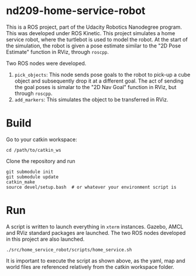 # nd209-home-service-robot
This is a ROS project, part of the Udacity Robotics Nanodegree program. This was developed under ROS Kinetic.
This project simulates a home service robot, where the turtlebot is used to model the robot. At the start of the simulation,
the robot is given a pose estimate similar to the "2D Pose Estimate" function in RViz, through `roscpp`.

Two ROS nodes were developed.
   1. `pick_objects`: This node sends pose goals to the robot to pick-up a cube object and subsequently drop it at a different goal. 
       The act of sending the goal poses is simalar to the "2D Nav Goal" function in RViz, but through `roscpp`. 
   2. `add_markers`: This simulates the object to be transferred in RViz.

# Build
Go to your catkin workspace:
```
cd /path/to/catkin_ws
```
Clone the repository and run
```
git submodule init
git submodule update
catkin_make
source devel/setup.bash  # or whatever your environment script is
```

# Run
A script is written to launch everything in `xterm` instances. Gazebo, AMCL and RViz standard packages are launched.
The two ROS nodes developed in this project are also launched.
```
./src/home_service_robot/scripts/home_service.sh
```

It is important to execute the script as shown above, as the yaml, map and world files are referenced relatively from the catkin workspace folder.
